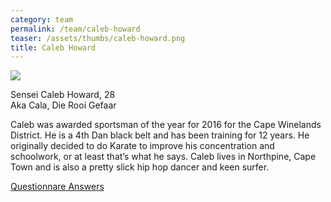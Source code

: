 ```yaml
---
category: team
permalink: /team/caleb-howard
teaser: /assets/thumbs/caleb-howard.png
title: Caleb Howard
---
```


<img src="/assets/img/caleb-howard.png" />

Sensei Caleb Howard, 28
<br>Aka Cala, Die Rooi Gefaar

Caleb was awarded sportsman of the year for 2016 for the Cape Winelands District.
He is a 4th Dan black belt and has been training for 12 years. He originally
decided to do Karate to improve his concentration and schoolwork, or at least
that’s what he says. Caleb lives in Northpine, Cape Town and is also a pretty
slick hip hop dancer and keen surfer.

[Questionnare Answers](https://drive.google.com/open?id=1AXvxEvGoKCzxjmfjxMmT94p5vE5_Oy1ELbpWfhf5m90)

